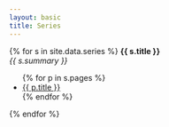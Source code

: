```yaml
---
layout: basic
title: Series
---
```


{% for s in site.data.series %}
<b>{{ s.title }}</b><br>
<i>{{ s.summary }}</i>
<ul>
{% for p in s.pages %}
    <li><a href="{{ p.url | prepend: site.baseurl }}" title="{{ p.summary }}">{{ p.title }}</a></li>
{% endfor %}
</ul>
{% endfor %}

